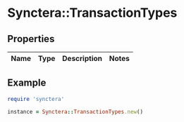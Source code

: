 # Synctera::TransactionTypes

## Properties

| Name | Type | Description | Notes |
| ---- | ---- | ----------- | ----- |

## Example

```ruby
require 'synctera'

instance = Synctera::TransactionTypes.new()
```

